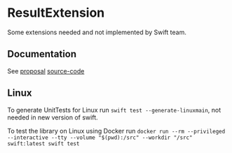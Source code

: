 # ResultExtension

Some extensions needed and not implemented by Swift team.

## Documentation

See [proposal](https://github.com/apple/swift-evolution/blob/master/proposals/0235-add-result.md) [source-code](https://github.com/apple/swift/blob/main/stdlib/public/core/Result.swift)

## Linux

To generate UnitTests for Linux run `swift test --generate-linuxmain`, not needed in new version of swift.

To test the library on Linux using Docker run
`docker run --rm --privileged --interactive --tty --volume "$(pwd):/src" --workdir "/src" swift:latest swift test`
